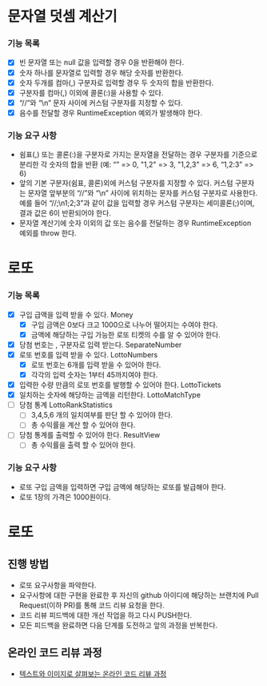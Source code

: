 # 문자열 덧셈 계산기

### 기능 목록 
- [X] 빈 문자열 또는 null 값을 입력할 경우 0을 반환해야 한다.
- [X] 숫자 하나를 문자열로 입력할 경우 해당 숫자를 반환한다.
- [X] 숫자 두개를 컴마(,) 구분자로 입력할 경우 두 숫자의 합을 반환한다.
- [X] 구분자를 컴마(,) 이외에 콜론(:)을 사용할 수 있다.
- [X]  “//”와 “\n” 문자 사이에 커스텀 구분자를 지정할 수 있다.
- [X] 음수를 전달할 경우 RuntimeException 예외가 발생해야 한다.
### 기능 요구 사항
- 쉼표(,) 또는 콜론(:)을 구분자로 가지는 문자열을 전달하는 경우 구분자를 기준으로 분리한 각 숫자의 합을 반환 (예: “” => 0, "1,2" => 3, "1,2,3" => 6, “1,2:3” => 6)
- 앞의 기본 구분자(쉼표, 콜론)외에 커스텀 구분자를 지정할 수 있다. 
  커스텀 구분자는 문자열 앞부분의 “//”와 “\n” 사이에 위치하는 문자를 커스텀 구분자로 사용한다. 
  예를 들어 “//;\n1;2;3”과 같이 값을 입력할 경우 커스텀 구분자는 세미콜론(;)이며, 결과 값은 6이 반환되어야 한다.
- 문자열 계산기에 숫자 이외의 값 또는 음수를 전달하는 경우 RuntimeException 예외를 throw 한다.

# 로또

### 기능 목록
- [X] 구입 급액을 입력 받을 수 있다. Money
  - [X] 구입 금액은 0보다 크고 1000으로 나누어 떨어지는 수여야 한다.
  - [X] 금액에 해당하는 구입 가능한 로또 티켓의 수를 알 수 있어야 한다.
- [X] 당첨 번호는 , 구분자로 입력 받는다. SeparateNumber
- [X] 로또 번호를 입력 받을 수 있다. LottoNumbers
  - [X] 로또 번호는 6개를 입력 받을 수 있어야 한다.
  - [X] 각각의 입력 숫자는 1부터 45까지여야 한다.
- [X] 입력한 수량 만큼의 로또 번호를 발행할 수 있어야 한다. LottoTickets
- [X] 일치하는 숫자에 해당하는 금액을 리턴한다. LottoMatchType
- [ ] 당첨 통계 LottoRankStatistics
  - [ ] 3,4,5,6 개의 일치여부를 판단 할 수 있어야 한다. 
  - [ ] 총 수익률을 계산 할 수 있어야 한다.
- [ ] 당첨 통계를 출력할 수 있어야 한다. ResultView
  - [ ] 총 수익률을 출력 할 수 있어야 한다.

### 기능 요구 사항
- 로또 구입 금액을 입력하면 구입 금액에 해당하는 로또를 발급해야 한다.
- 로또 1장의 가격은 1000원이다.

# 로또
## 진행 방법
* 로또 요구사항을 파악한다.
* 요구사항에 대한 구현을 완료한 후 자신의 github 아이디에 해당하는 브랜치에 Pull Request(이하 PR)를 통해 코드 리뷰 요청을 한다.
* 코드 리뷰 피드백에 대한 개선 작업을 하고 다시 PUSH한다.
* 모든 피드백을 완료하면 다음 단계를 도전하고 앞의 과정을 반복한다.

## 온라인 코드 리뷰 과정
* [텍스트와 이미지로 살펴보는 온라인 코드 리뷰 과정](https://github.com/next-step/nextstep-docs/tree/master/codereview)